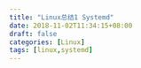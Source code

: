 ```yaml
---
title: "Linux总结1 Systemd"
date: 2018-11-02T11:34:15+08:00
draft: false
categories: [Linux] 
tags: [linux,systemd]
---
```

